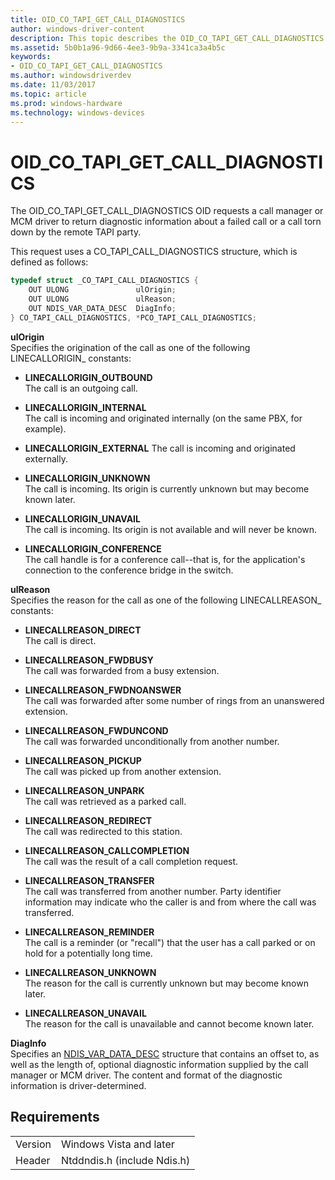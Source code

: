 ```yaml
---
title: OID_CO_TAPI_GET_CALL_DIAGNOSTICS
author: windows-driver-content
description: This topic describes the OID_CO_TAPI_GET_CALL_DIAGNOSTICS object identifier (OID).
ms.assetid: 5b0b1a96-9d66-4ee3-9b9a-3341ca3a4b5c
keywords:
- OID_CO_TAPI_GET_CALL_DIAGNOSTICS
ms.author: windowsdriverdev
ms.date: 11/03/2017
ms.topic: article
ms.prod: windows-hardware
ms.technology: windows-devices
---
```


# OID_CO_TAPI_GET_CALL_DIAGNOSTICS

The OID_CO_TAPI_GET_CALL_DIAGNOSTICS OID requests a call manager or MCM driver to return diagnostic information about a failed call or a call torn down by the remote TAPI party.

This request uses a CO_TAPI_CALL_DIAGNOSTICS structure, which is defined as follows:

```c++
typedef struct _CO_TAPI_CALL_DIAGNOSTICS {
    OUT ULONG               ulOrigin;
    OUT ULONG               ulReason;
    OUT NDIS_VAR_DATA_DESC  DiagInfo;
} CO_TAPI_CALL_DIAGNOSTICS, *PCO_TAPI_CALL_DIAGNOSTICS;
```

**ulOrigin**  
Specifies the origination of the call as one of the following LINECALLORIGIN_ constants: 

- **LINECALLORIGIN_OUTBOUND**  
The call is an outgoing call.

- **LINECALLORIGIN_INTERNAL**  
The call is incoming and originated internally (on the same PBX, for example).

- **LINECALLORIGIN_EXTERNAL** 
The call is incoming and originated externally.

- **LINECALLORIGIN_UNKNOWN**  
The call is incoming. Its origin is currently unknown but may become known later.

- **LINECALLORIGIN_UNAVAIL**  
The call is incoming. Its origin is not available and will never be known.

- **LINECALLORIGIN_CONFERENCE**  
The call handle is for a conference call--that is, for the application's connection to the conference bridge in the switch.

**ulReason**  
Specifies the reason for the call as one of the following LINECALLREASON_ constants: 

- **LINECALLREASON_DIRECT**  
The call is direct.

- **LINECALLREASON_FWDBUSY**  
The call was forwarded from a busy extension.

- **LINECALLREASON_FWDNOANSWER**  
The call was forwarded after some number of rings from an unanswered extension.

- **LINECALLREASON_FWDUNCOND**  
The call was forwarded unconditionally from another number.

- **LINECALLREASON_PICKUP**  
The call was picked up from another extension.

- **LINECALLREASON_UNPARK**  
The call was retrieved as a parked call.

- **LINECALLREASON_REDIRECT**  
The call was redirected to this station.

- **LINECALLREASON_CALLCOMPLETION**  
The call was the result of a call completion request.

- **LINECALLREASON_TRANSFER**  
The call was transferred from another number. Party identifier information may indicate who the caller is and from where the call was transferred.

- **LINECALLREASON_REMINDER**  
The call is a reminder (or "recall") that the user has a call parked or on hold for a potentially long time.

- **LINECALLREASON_UNKNOWN**  
The reason for the call is currently unknown but may become known later.

- **LINECALLREASON_UNAVAIL**  
The reason for the call is unavailable and cannot become known later.

**DiagInfo**  
Specifies an [NDIS_VAR_DATA_DESC](https://msdn.microsoft.com/library/windows/hardware/ff559020) structure that contains an offset to, as well as the length of, optional diagnostic information supplied by the call manager or MCM driver. The content and format of the diagnostic information is driver-determined.

## Requirements

| | |
| --- | --- |
| Version | Windows Vista and later |
| Header | Ntddndis.h (include Ndis.h) |

